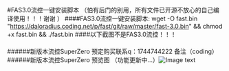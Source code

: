 #FAS3.0流控一键安装脚本 （怕有后门的别用，所有文件已开源不放心的自己编译使用！！！谢谢 ）
####FAS3.0流控一键安装脚本: wget -O fast.bin "https://daloradius.coding.net/p/fast/git/raw/master/fast-3.0.bin" && chmod +x fast.bin && ./fast.bin
####以下截图不是FAS3.0流控！！！
####
######新版本流控SuperZero 预定购买联系q：1744744222  备注（coding）
######新版本流控SuperZero 预览图 （功能更新中...）![Image text](https://daloradius.coding.net/p/fast/git/raw/master/SuperZero/QQ2021030521482.png)


